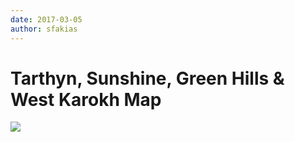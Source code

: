 ```yaml
---
date: 2017-03-05
author: sfakias
---
```

# Tarthyn, Sunshine, Green Hills & West Karokh Map

[![](https://3.bp.blogspot.com/-pdU9zWO5Wh4/WLtLUdWVYjI/AAAAAAAAAKs/IZ8bJAjCCbQnmEjBSJZuHMR7KrzKKHshQCLcB/s320/Green%2BHills.jpg)](https://3.bp.blogspot.com/-pdU9zWO5Wh4/WLtLUdWVYjI/AAAAAAAAAKs/IZ8bJAjCCbQnmEjBSJZuHMR7KrzKKHshQCLcB/s1600/Green%2BHills.jpg)



